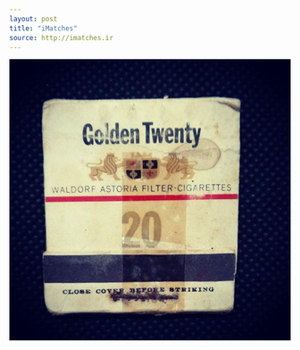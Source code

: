 ```yaml
---
layout: post
title: "iMatches"
source: http://imatches.ir
---
```


<img src="../assets/img/matches/matches-38.jpg">